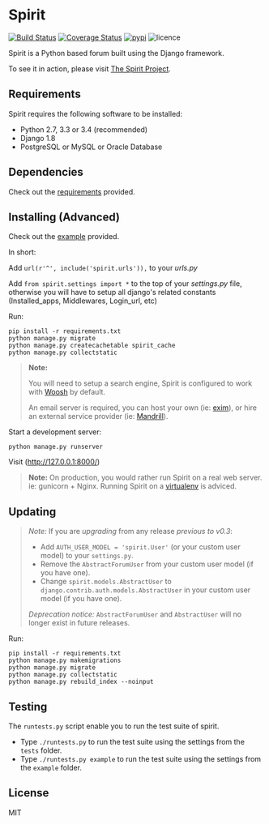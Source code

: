 # Spirit

[![Build Status](https://img.shields.io/travis/nitely/Spirit.svg?style=flat-square)](https://travis-ci.org/nitely/Spirit)
[![Coverage Status](https://img.shields.io/coveralls/nitely/Spirit.svg?style=flat-square)](https://coveralls.io/r/nitely/Spirit)
[![pypi](https://img.shields.io/pypi/v/django-spirit.svg?style=flat-square)](https://pypi.python.org/pypi/django-spirit)
![licence](https://img.shields.io/pypi/l/django-spirit.svg?style=flat-square)

Spirit is a Python based forum built using the Django framework.

To see it in action, please visit [The Spirit Project](http://spirit-project.com/).

## Requirements

Spirit requires the following software to be installed:

* Python 2.7, 3.3 or 3.4 (recommended)
* Django 1.8
* PostgreSQL or MySQL or Oracle Database

## Dependencies

Check out the [requirements](https://github.com/nitely/Spirit/blob/master/requirements.txt) provided.

## Installing (Advanced)

Check out the [example](https://github.com/nitely/Spirit/tree/master/example) provided.

In short:

Add `url(r'^', include('spirit.urls')),` to your *urls.py*

Add `from spirit.settings import *` to the top of your *settings.py* file,
otherwise you will have to setup all django's related constants (Installed_apps, Middlewares, Login_url, etc)

Run:

    pip install -r requirements.txt
    python manage.py migrate
    python manage.py createcachetable spirit_cache
    python manage.py collectstatic

> **Note:**
>
> You will need to setup a search engine,
> Spirit is configured to work with [Woosh](https://bitbucket.org/mchaput/whoosh/wiki/Home) by default.
>
> An email server is required, you can host your own (ie: [exim](http://www.exim.org/)),
> or hire an external service provider (ie: [Mandrill](http://mandrill.com/)).

Start a development server:

    python manage.py runserver

Visit (http://127.0.0.1:8000/)

> **Note:** On production, you would rather run Spirit on a real web server. ie: gunicorn + Nginx.
> Running Spirit on a [virtualenv](http://www.virtualenv.org) is adviced.

## Updating

> *Note:* If you are *upgrading* from any release *previous to v0.3*:
> * Add `AUTH_USER_MODEL = 'spirit.User'` (or your custom user model) to your `settings.py`.
> * Remove the `AbstractForumUser` from your custom user model (if you have one).
> * Change `spirit.models.AbstractUser` to `django.contrib.auth.models.AbstractUser` in your custom user model (if you have one).
>
> *Deprecation notice:* `AbstractForumUser` and `AbstractUser` will no longer exist in future releases.

Run:

    pip install -r requirements.txt
    python manage.py makemigrations
    python manage.py migrate
    python manage.py collectstatic
    python manage.py rebuild_index --noinput

## Testing

The `runtests.py` script enable you to run the test suite of spirit.

- Type `./runtests.py` to run the test suite using the settings from the `tests` folder.
- Type `./runtests.py example` to run the test suite using the settings from the `example` folder.

## License

MIT

